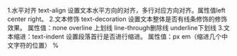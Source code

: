 1.水平对齐 text-align 设置文本水平方向的对齐，多行对应方向对齐。属性值left center right。
2.文本修饰 text-decoration 设置文本整体是否有线条修饰的修饰效果。
  属性值：none overline 上划线 line-through删除线 underline下划线
3.文本缩进：text-indent 设置段落首行是否进行缩进。
  属性值：px em（缩进几个中文字符的位置） %
